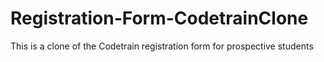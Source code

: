 # Registration-Form-CodetrainClone
This is a clone of the Codetrain registration form for prospective students
